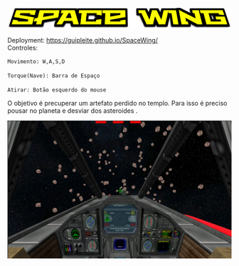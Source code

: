 <p align="center"><img src="./SpaceWing/Assets/Sprites/title.png" /></p>

Deployment: https://guipleite.github.io/SpaceWing/
</br>
Controles:

    Movimento: W,A,S,D

    Torque(Nave): Barra de Espaço

    Atirar: Botão esquerdo do mouse

O objetivo é precuperar um artefato perdido no templo. Para isso é preciso pousar no planeta e desviar dos asteroides .
</br>


![alt text](./Capture.JPG)
